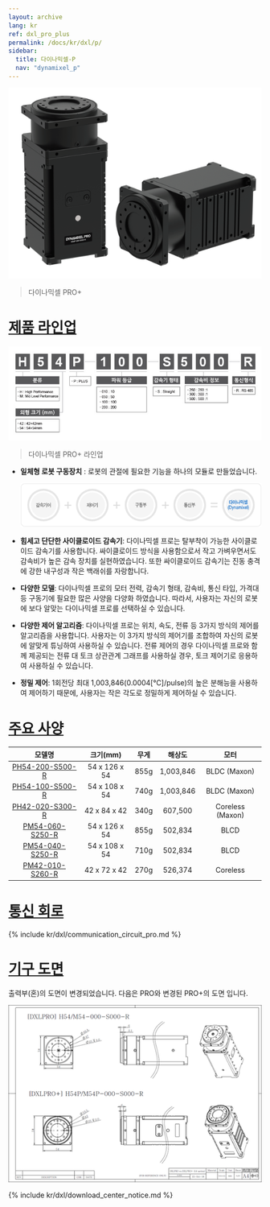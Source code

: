 ```yaml
---
layout: archive
lang: kr
ref: dxl_pro_plus
permalink: /docs/kr/dxl/p/
sidebar:
  title: 다이나믹셀-P
  nav: "dynamixel_p"
---
```


![](/assets/images/dxl/p/pro-plus.png)
> 다이나믹셀 PRO+

# [제품 라인업](#제품-라인업)

![](/assets/images/dxl/p/dynamixel_pro_plus_lineup_table_kr.jpg)

> 다이나믹셀 PRO+ 라인업

- **일체형 로봇 구동장치** : 로봇의 관절에 필요한 기능을 하나의 모듈로 만들었습니다.

  ![](/assets/images/dxl/pro/dxl_pro_intro_kr.gif)

- **힘세고 단단한 사이클로이드 감속기**: 다이나믹셀 프로는 탈부착이 가능한 사이클로이드 감속기를 사용합니다. 싸이클로이드 방식을 사용함으로서 작고 가벼우면서도 감속비가 높은 감속 장치를 실현하였습니다. 또한 싸이클로이드 감속기는 진동 충격에 강한 내구성과 작은 백래쉬를 자랑합니다.

- **다양한 모델**: 다이나믹셀 프로의 모터 전력, 감속기 형태, 감속비, 통신 타입, 가격대 등 구동기에 필요한 많은 사양을 다양화 하였습니다. 따라서, 사용자는 자신의 로봇에 보다 알맞는 다이나믹셀 프로를 선택하실 수 있습니다.

- **다양한 제어 알고리즘**: 다이나믹셀 프로는 위치, 속도, 전류 등 3가지 방식의 제어를 알고리즘을 사용합니다. 사용자는 이 3가지 방식의 제어기를 조합하여 자신의 로봇에 알맞게 튜닝하여 사용하실 수 있습니다. 전류 제어의 경우 다이나믹셀 프로와 함께 제공되는 전류 대 토크 상관관계 그래프를 사용하실 경우, 토크 제어기로 응용하여 사용하실 수 있습니다.

- **정밀 제어**: 1회전당 최대 1,003,846(0.0004[&deg;C]/pulse)의 높은 분해능을 사용하여 제어하기 때문에, 사용자는 작은 각도로 정밀하게 제어하실 수 있습니다.

# [주요 사양](#주요-사양)

|                          모델명                           |   크기(mm)    | 무게 |  해상도   |       모터       |
|:---------------------------------------------------------:|:-------------:|:----:|:---------:|:----------------:|
| [PH54-200-S500-R](/docs/kr/dxl/p/ph54-200-s500-r/) | 54 x 126 x 54 | 855g | 1,003,846 |   BLDC (Maxon)   |
| [PH54-100-S500-R](/docs/kr/dxl/p/ph54-100-s500-r/) | 54 x 108 x 54 | 740g | 1,003,846 |   BLDC (Maxon)   |
| [PH42-020-S300-R](/docs/kr/dxl/p/ph42-020-s300-r/) | 42 x 84 x 42  | 340g |  607,500  | Coreless (Maxon) |
| [PM54-060-S250-R](/docs/kr/dxl/p/pm54-060-s250-r/) | 54 x 126 x 54 | 855g |  502,834  |       BLCD       |
| [PM54-040-S250-R](/docs/kr/dxl/p/pm54-040-s250-r/) | 54 x 108 x 54 | 710g |  502,834  |       BLCD       |
| [PM42-010-S260-R](/docs/kr/dxl/p/pm42-010-s260-r/) | 42 x 72 x 42  | 270g |  526,374  |     Coreless     |

# [통신 회로](#통신-회로)

{% include kr/dxl/communication_circuit_pro.md %}

# [기구 도면](#기구-도면)
출력부(혼)의 도면이 변경되었습니다. 다음은 PRO와 변경된 PRO+의 도면 입니다.

![](/assets/images/dxl/p/h54p_drawing.png)

{% include kr/dxl/download_center_notice.md %}
